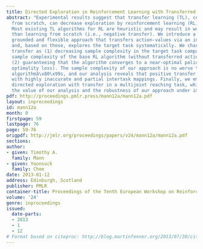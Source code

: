 ```yaml
---
title: Directed Exploration in Reinforcement Learning with Transferred Knowledge
abstract: "Experimental results suggest that transfer learning (TL), compared to learning
  from scratch, can decrease exploration by reinforcement learning (RL) algorithms.
  Most existing TL algorithms for RL are heuristic and may result in worse performance
  than learning from scratch (i.e., negative transfer). We introduce a theoretically
  grounded and flexible approach that transfers action-values via an intertask mapping
  and, based on those, explores the target task systematically. We characterize positive
  transfer as (1) decreasing sample complexity in the target task compared to the
  sample complexity of the base RL algorithm (without transferred action-values) and
  (2) guaranteeing that the algorithm converges to a near-optimal policy (i.e., negligible
  optimality loss). The sample complexity of our approach is no worse than the base
  algorithmâ\x80\x99s, and our analysis reveals that positive transfer can occur even
  with highly inaccurate and partial intertask mappings. Finally, we empirically test
  directed exploration with transfer in a multijoint reaching task, which highlights
  the value of our analysis and the robustness of our approach under imperfect conditions."
pdf: http://proceedings.pmlr.press/mann12a/mann12a.pdf
layout: inproceedings
id: mann12a
month: 0
firstpage: 59
lastpage: 76
page: 59-76
origpdf: http://jmlr.org/proceedings/papers/v24/mann12a/mann12a.pdf
sections: 
author:
- given: Timothy A.
  family: Mann
- given: Yoonsuck
  family: Choe
date: 2013-01-12
address: Edinburgh, Scotland
publisher: PMLR
container-title: Proceedings of the Tenth European Workshop on Reinforcement Learning
volume: '24'
genre: inproceedings
issued:
  date-parts:
  - 2013
  - 1
  - 12
# Format based on citeproc: http://blog.martinfenner.org/2013/07/30/citeproc-yaml-for-bibliographies/
---
```

